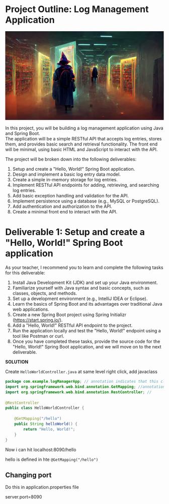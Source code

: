 # Project Outline: Log Management Application

![](image.png)


In this project, you will be building a log management application using Java and Spring Boot.   
The application will be a simple RESTful API that accepts log entries, stores them, and provides basic 
search and retrieval functionality. 
The front end will be minimal, using basic HTML and JavaScript to interact with the API.

The project will be broken down into the following deliverables:

1. Setup and create a "Hello, World!" Spring Boot application.
2. Design and implement a basic log entry data model.
3. Create a simple in-memory storage for log entries.
4. Implement RESTful API endpoints for adding, retrieving, and searching log entries.
5. Add basic exception handling and validation for the API.
6. Implement persistence using a database (e.g., MySQL or PostgreSQL).
7. Add authentication and authorization to the API.
8. Create a minimal front end to interact with the API.




# Deliverable 1: Setup and create a "Hello, World!" Spring Boot application

As your teacher, I recommend you to learn and complete the following tasks for this deliverable:

1. Install Java Development Kit (JDK) and set up your Java environment.
2. Familiarize yourself with Java syntax and basic concepts, such as classes, objects, and methods.
3. Set up a development environment (e.g., IntelliJ IDEA or Eclipse).
4. Learn the basics of Spring Boot and its advantages over traditional Java web applications.
5. Create a new Spring Boot project using Spring Initializr (https://start.spring.io/).
6. Add a "Hello, World!" RESTful API endpoint to the project.
7. Run the application locally and test the "Hello, World!" endpoint using a tool like Postman or curl.
8. Once you have completed these tasks, provide the source code for the "Hello, World!" Spring Boot application, and we will move on to the next deliverable.


**SOLUTION**

Create `HelloWorldController.java` at same level
right click, add javaclass 

```java
package com.example.logManagerApp; // annotation indicates that this class is a RESTful controller. 
import org.springframework.web.bind.annotation.GetMapping; //annotation maps HTTP GET requests 
import org.springframework.web.bind.annotation.RestController; // 

@RestController
public class HelloWorldController {

    @GetMapping("/hello")
    public String helloWorld() {
        return "Hello, World!";
    }
}

```


Now i can hit localhost:8090/hello 

hello is defined in hte `@GetMapping("/hello")`  


## Changing port 

Do this in application.properties file   

server.port=8090
  

